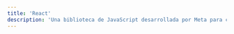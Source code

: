 ```yaml
---
title: 'React'
description: 'Una biblioteca de JavaScript desarrollada por Meta para construir interfaces de usuario rápidas y eficientes.'
---
```

